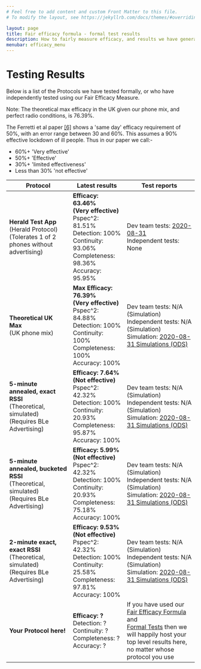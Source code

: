 ```yaml
---
# Feel free to add content and custom Front Matter to this file.
# To modify the layout, see https://jekyllrb.com/docs/themes/#overriding-theme-defaults

layout: page
title: Fair efficacy formula - formal test results
description: How to fairly measure efficacy, and results we have generated.
menubar: efficacy_menu
---
```


# Testing Results

Below is a list of the Protocols we have tested formally, or who have independently tested
using our Fair Efficacy Measure.

Note: The theoretical max efficacy in the UK given our phone mix, and perfect radio conditions, is 76.39%.

The Ferretti et al paper [[6]](../paper/bibliography#a-6) shows a 'same day' efficacy requirement of 50%,
with an error range between 30 and 60%. This assumes a 90% effective lockdown of ill people. 
Thus in our paper we call:-

- 60%+ 'Very effective'
- 50%+ 'Effective'
- 30%+ 'limited effectiveness'
- Less than 30% 'not effective'

|Protocol|Latest results|Test reports|
|---|---|---|
|<b>Herald Test App</b><br>(Herald Protocol)<br>(Tolerates 1 of 2 phones without advertising)|<b>Efficacy: 63.46%<br>(Very effective)</b><br>Pspec^2: 81.51%<br>Detection: 100%<br>Continuity: 93.06%<br>Completeness: 98.36%<br>Accuracy: 95.95%|Dev team tests: [2020-08-31](../results/herald-2020-08-31)<br>Independent tests: None|
|<b>Theoretical UK Max</b><br>(UK phone mix)|<b>Max Efficacy: 76.39%<br>(Very effective)</b><br>Pspec^2: 84.88%<br>Detection: 100%<br>Continuity: 100%<br>Completeness: 100%<br>Accuracy: 100%|Dev team tests: N/A (Simulation)<br>Independent tests: N/A (Simulation)<br>Simulation: [2020-08-31 Simulations (ODS)](../documents/protocols-paper-synthetic-data.ods)|
|<b>5-minute annealed, exact RSSI</b><br>(Theoretical, simulated)<br>(Requires BLe Advertising)|<b>Efficacy: 7.64%<br>(Not effective)</b><br>Pspec^2: 42.32%<br>Detection: 100%<br>Continuity: 20.93%<br>Completeness: 95.87%<br>Accuracy: 100%|Dev team tests: N/A (Simulation)<br>Independent tests: N/A (Simulation)<br>Simulation: [2020-08-31 Simulations (ODS)](../documents/protocols-paper-synthetic-data.ods)|
|<b>5-minute annealed, bucketed RSSI</b><br>(Theoretical, simulated)<br>(Requires BLe Advertising)|<b>Efficacy: 5.99%<br>(Not effective)</b><br>Pspec^2: 42.32%<br>Detection: 100%<br>Continuity: 20.93%<br>Completeness: 75.18%<br>Accuracy: 100%|Dev team tests: N/A (Simulation)<br>Independent tests: N/A (Simulation)<br>Simulation: [2020-08-31 Simulations (ODS)](../documents/protocols-paper-synthetic-data.ods)|
|<b>2-minute exact, exact RSSI</b><br>(Theoretical, simulated)<br>(Requires BLe Advertising)|<b>Efficacy: 9.53%<br>(Not effective)</b><br>Pspec^2: 42.32%<br>Detection: 100%<br>Continuity: 25.58%<br>Completeness: 97.81%<br>Accuracy: 100%|Dev team tests: N/A (Simulation)<br>Independent tests: N/A (Simulation)<br>Simulation: [2020-08-31 Simulations (ODS)](../documents/protocols-paper-synthetic-data.ods)|
|<b>Your Protocol here!</b>|<b>Efficacy: ?</b><br>Detection: ?<br>Continuity: ?<br>Completeness: ?<br>Accuracy: ?|If you have used our [Fair Efficacy Formula](../efficacy/paper) and <br>[Formal Tests](../efficacy/method) then we will happily host your <br>top level results here, no matter whose protocol you use|